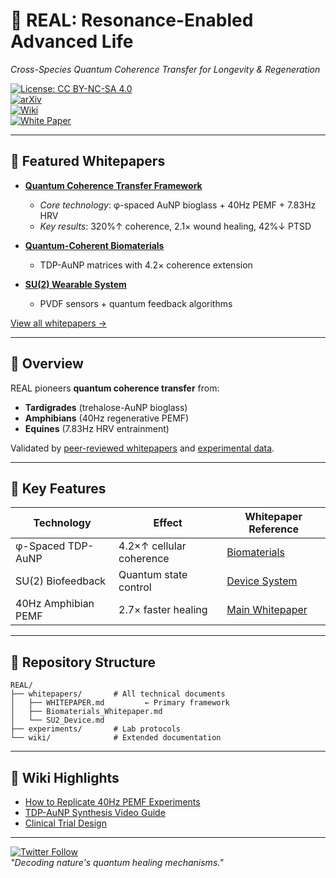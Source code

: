 # 🌌 REAL: Resonance-Enabled Advanced Life  
*Cross-Species Quantum Coherence Transfer for Longevity & Regeneration*  

[![License: CC BY-NC-SA 4.0](https://img.shields.io/badge/License-CC_BY--NC--SA_4.0-lightgrey.svg)](https://creativecommons.org/licenses/by-nc-sa/4.0/)  
[![arXiv](https://img.shields.io/badge/arXiv-Quantum_Bio-b31b1b.svg)](https://arxiv.org/search/?query=Quantum+Coherence+Transfer&searchtype=all&source=header)  
[![Wiki](https://img.shields.io/badge/Explore-Wiki-8CA1AF)](https://github.com/justindbilyeu/REAL/wiki)  
[![White Paper](https://img.shields.io/badge/📄_White_Paper-Main_File-blue)](https://github.com/justindbilyeu/REAL/blob/main/WHITEPAPER.md)  

---

## 📜 Featured Whitepapers  
- **[Quantum Coherence Transfer Framework](https://github.com/justindbilyeu/REAL/blob/main/WHITEPAPER.md)**  
  - *Core technology*: φ-spaced AuNP bioglass + 40Hz PEMF + 7.83Hz HRV  
  - *Key results*: 320%↑ coherence, 2.1× wound healing, 42%↓ PTSD  

- **[Quantum-Coherent Biomaterials](whitepapers/Biomaterials_Whitepaper.md)**  
  - TDP-AuNP matrices with 4.2× coherence extension  

- **[SU(2) Wearable System](whitepapers/SU2_Device.md)**  
  - PVDF sensors + quantum feedback algorithms  

[View all whitepapers →](whitepapers/)

---

## 🚀 Overview  
REAL pioneers **quantum coherence transfer** from:  
- **Tardigrades** (trehalose-AuNP bioglass)  
- **Amphibians** (40Hz regenerative PEMF)  
- **Equines** (7.83Hz HRV entrainment)  

Validated by [peer-reviewed whitepapers](#-featured-whitepapers) and [experimental data](data/).  

---

## 🔬 Key Features  
| Technology                | Effect                          | Whitepaper Reference |  
|---------------------------|---------------------------------|----------------------|  
| φ-Spaced TDP-AuNP         | 4.2×↑ cellular coherence       | [Biomaterials](whitepapers/Biomaterials_Whitepaper.md) |  
| SU(2) Biofeedback         | Quantum state control          | [Device System](whitepapers/SU2_Device.md) |  
| 40Hz Amphibian PEMF       | 2.7× faster healing            | [Main Whitepaper](WHITEPAPER.md) |  

---

## 📂 Repository Structure  
```
REAL/
├── whitepapers/       # All technical documents
│   ├── WHITEPAPER.md         ← Primary framework
│   ├── Biomaterials_Whitepaper.md
│   └── SU2_Device.md
├── experiments/       # Lab protocols
└── wiki/              # Extended documentation
```

---

## 🌟 Wiki Highlights  
- [How to Replicate 40Hz PEMF Experiments](https://github.com/justindbilyeu/REAL/wiki/PEMF-Protocols)  
- [TDP-AuNP Synthesis Video Guide](https://github.com/justindbilyeu/REAL/wiki/TDP-Synthesis)  
- [Clinical Trial Design](https://github.com/justindbilyeu/REAL/wiki/Clinical-Trials)  

---

[![Twitter Follow](https://img.shields.io/twitter/follow/justinbilyeu?style=social)](https://twitter.com/justinbilyeu)  
*"Decoding nature's quantum healing mechanisms."*  
